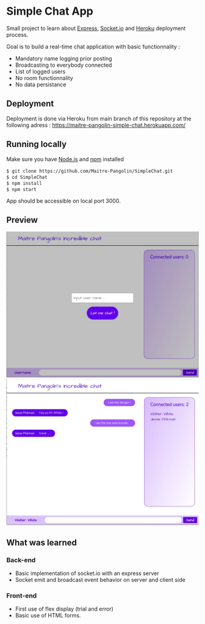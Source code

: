 # Simple Chat App

Small project to learn about [Express](https://expressjs.com/fr/), [Socket.io](https://socket.io/) and [Heroku](https://www.heroku.com/home) deployment process.

Goal is to build a real-time chat application with basic functionnality :

- Mandatory name logging prior posting 
- Broadcasting to everybody connected
- List of logged users
- No room functionnality
- No data persistance

## Deployment

Deployment is done via Heroku from main branch of this repository at the following adress : https://maitre-pangolin-simple-chat.herokuapp.com/

## Running locally

Make sure you have [Node.js](https://nodejs.org/en/) and [npm](https://www.npmjs.com/) installed

    $ git clone https://github.com/Maitre-Pangolin/SimpleChat.git
    $ cd SimpleChat
    $ npm install
    $ npm start

App should be accessible on local port 3000.

## Preview

![welcome screen](/img/Welcome.JPG)
![InChat](/img/InChat.JPG)

## What was learned

### Back-end

- Basic implementation of socket.io with an express server
- Socket emit and broadcast event behavior on server and client side

### Front-end

- First use of flex display (trial and error)
- Basic use of HTML forms.